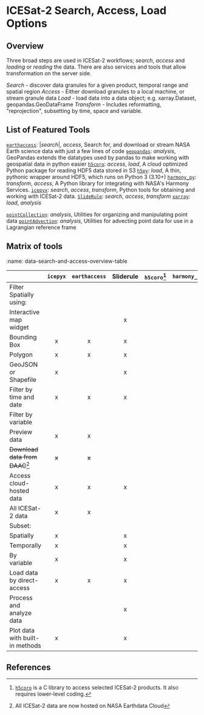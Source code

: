 # ICESat-2 Search, Access, Load Options

## Overview

Three broad steps are used in ICESat-2 workflows; _search_, _access_ and _loading_ or _reading_ the data.  There are also services and tools that allow transformation on
the server side.  

_Search_ - discover data granules for a given product, temporal range and spatial region
_Access_ - Either download granules to a local machine, or stream granule data
_Load_ - load data into a data object; e.g. xarray.Dataset, geopandas.GeoDataFrame
_Transform_ - Includes reformatting, "reprojection", subsetting by time, space and variable.

## List of Featured Tools

[`earthaccess`](https://github.com/nsidc/earthaccess): |_search_|, _access_, Search for, and download or stream NASA Earth science data with just a few lines of code
[`geopandas`](https://geopandas.org/en/stable/): _analysis_,  GeoPandas extends the datatypes used by pandas to make working with geospatial data in python easier
[`h5coro`](https://github.com/SlideRuleEarth/h5coro): _access_, _load_, A cloud optimized Python package for reading HDF5 data stored in S3
[`h5py`](https://github.com/h5py/h5py): _load_, A thin, pythonic wrapper around HDF5, which runs on Python 3 (3.10+)
[`harmony_py`](https://github.com/nasa/harmony-py): _transform_, _access_, A Python library for integrating with NASA's Harmony Services.
[`icepyx`](https://github.com/icesat2py/icepyx): _search_, _access_, _transform_, Python tools for obtaining and working with ICESat-2 data.
[`SlideRule`](https://github.com/SlideRuleEarth/sliderule): _search_, _access_, _transform_
[`xarray`](): _load_, _analysis_

[`pointCollection`](https://github.com/SmithB/pointCollection): _analysis_, Utilities for organizing and manipulating point data
[`pointAdvection`](https://github.com/tsutterley/pointAdvection): _analysis_, Utilities for advecting point data for use in a Lagrangian reference frame


## Matrix of tools

:name: data-search-and-access-overview-table

| | `icepyx` | `earthaccess` | Sliderule | `h5coro`[^1] | `harmony_py` |
|:--- |:---:|:---:|:---:|:---:|:---:|
| Filter Spatially using:                     |   |   |   |   |   |
|    Interactive map widget                   |   |   | x |   |   |
|    Bounding Box                             | x | x | x |   |   |
|    Polygon                                  | x | x | x |   |   |
|    GeoJSON or Shapefile                     | x |   | x |   |   |
| Filter by time and date                     | x | x | x |   |   |
| Filter by variable                          |   |   |   |   |   |
| Preview data                                | x | x |   |   |   |
| ~~Download data from DAAC~~[^2]             | ~~x~~ | ~~x~~ |   |   |   |
| Access cloud-hosted data                    | x | x | x |   |   |
| All ICESat-2 data                           | x | x |   |   |   |
| Subset:                                     |   |   |   |   |   |
|    Spatially                                | x |   | x |   |   |
|    Temporally                               | x |   | x |   |   |
|    By variable                              | x |   | x |   |   |
| Load data by direct-access                  | x | x | x |   |   |
| Process and analyze data                    |   |   | x |   |   |
| Plot data with built-in methods             | x |   | x |   |   |

## References

[^1]: [`h5coro`]() is a C library to access selected ICESat-2 products.  It also
  requires lower-level coding.
[^2]: All ICESat-2 data are now hosted on NASA Earthdata Cloud